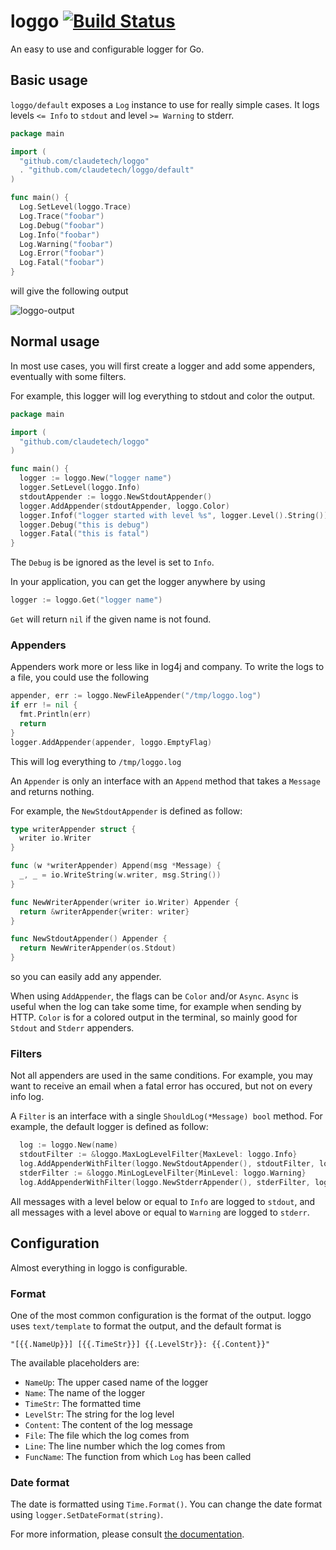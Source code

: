# loggo [![Build Status](https://travis-ci.org/claudetech/loggo.svg?branch=master)](https://travis-ci.org/claudetech/loggo)

An easy to use and configurable logger for Go.

## Basic usage

`loggo/default` exposes a `Log` instance to use for
really simple cases.
It logs levels `<= Info` to `stdout` and level `>= Warning`
to stderr.

```go
package main

import (
  "github.com/claudetech/loggo"
  . "github.com/claudetech/loggo/default"
)

func main() {
  Log.SetLevel(loggo.Trace)
  Log.Trace("foobar")
  Log.Debug("foobar")
  Log.Info("foobar")
  Log.Warning("foobar")
  Log.Error("foobar")
  Log.Fatal("foobar")
}
```

will give the following output

![loggo-output](http://res.cloudinary.com/dtdu3sqtl/image/upload/v1413182891/loggo_b2iw6n.png)


## Normal usage

In most use cases, you will first create a logger and
add some appenders, eventually with some filters.

For example, this logger will log everything to stdout and color
the output.

```go
package main

import (
  "github.com/claudetech/loggo"
)

func main() {
  logger := loggo.New("logger name")
  logger.SetLevel(loggo.Info)
  stdoutAppender := loggo.NewStdoutAppender()
  logger.AddAppender(stdoutAppender, loggo.Color)
  logger.Infof("logger started with level %s", logger.Level().String())
  logger.Debug("this is debug")
  logger.Fatal("this is fatal")
}
```

The `Debug` is be ignored as the level is set to `Info`.

In your application, you can get the logger anywhere by using

```go
logger := loggo.Get("logger name")
```

`Get` will return `nil` if the given name is not found.

### Appenders

Appenders work more or less like in log4j and company.
To write the logs to a file, you could use the following

```go
appender, err := loggo.NewFileAppender("/tmp/loggo.log")
if err != nil {
  fmt.Println(err)
  return
}
logger.AddAppender(appender, loggo.EmptyFlag)
```

This will log everything to `/tmp/loggo.log`

An `Appender` is only an interface with an `Append` method
that takes a `Message` and returns nothing.

For example, the `NewStdoutAppender` is defined as follow:

```go
type writerAppender struct {
  writer io.Writer
}

func (w *writerAppender) Append(msg *Message) {
  _, _ = io.WriteString(w.writer, msg.String())
}

func NewWriterAppender(writer io.Writer) Appender {
  return &writerAppender{writer: writer}
}

func NewStdoutAppender() Appender {
  return NewWriterAppender(os.Stdout)
}
```

so you can easily add any appender.

When using `AddAppender`, the flags can be `Color` and/or `Async`.
`Async` is useful when the log can take some time,
for example when sending by HTTP.
`Color` is for a colored output in the terminal,
so mainly good for `Stdout` and `Stderr` appenders.

### Filters

Not all appenders are used in the same conditions.
For example, you may want to receive an email
when a fatal error has occured, but not on every info log.

A `Filter` is an interface with a single `ShouldLog(*Message) bool`
method. For example, the default logger is defined as follow:

```go
  log := loggo.New(name)
  stdoutFilter := &loggo.MaxLogLevelFilter{MaxLevel: loggo.Info}
  log.AddAppenderWithFilter(loggo.NewStdoutAppender(), stdoutFilter, loggo.Color)
  stderFilter := &loggo.MinLogLevelFilter{MinLevel: loggo.Warning}
  log.AddAppenderWithFilter(loggo.NewStderrAppender(), stderFilter, loggo.Color)
```

All messages with a level below or equal to `Info` are logged to `stdout`,
and all messages with a level above or equal to `Warning` are logged to `stderr`.

## Configuration

Almost everything in loggo is configurable.

### Format

One of the most common configuration is the format of the output.
loggo uses `text/template` to format the output, and the default format is

```
"[{{.NameUp}}] [{{.TimeStr}}] {{.LevelStr}}: {{.Content}}"
```

The available placeholders are:

* `NameUp`: The upper cased name of the logger
* `Name`: The name of the logger
* `TimeStr`: The formatted time
* `LevelStr`: The string for the log level
* `Content`: The content of the log message
* `File`: The file which the log comes from
* `Line`: The line number which the log comes from
* `FuncName`: The function from which `Log` has been called

### Date format

The date is formatted using `Time.Format()`. You can change the date
format using `logger.SetDateFormat(string)`.


For more information, please consult [the documentation](http://godoc.org/github.com/claudetech/loggo).
